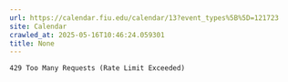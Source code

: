 ```yaml
---
url: https://calendar.fiu.edu/calendar/13?event_types%5B%5D=121723
site: Calendar
crawled_at: 2025-05-16T10:46:24.059301
title: None
---
```


```
429 Too Many Requests (Rate Limit Exceeded)

```

